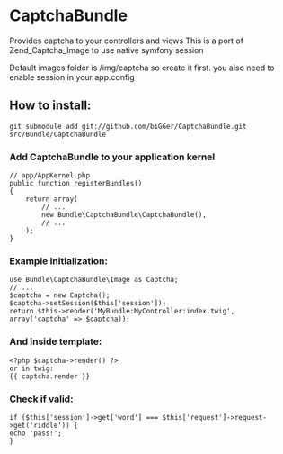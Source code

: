 CaptchaBundle
=============
Provides captcha to your controllers and views
This is a port of Zend_Captcha_Image to use native symfony session

Default images folder is /img/captcha so create it first.
you also need to enable session in your app.config
## How to install:
    git submodule add git://github.com/biGGer/CaptchaBundle.git src/Bundle/CaptchaBundle
### Add CaptchaBundle to your application kernel
    // app/AppKernel.php
    public function registerBundles()
    {
        return array(
            // ...
            new Bundle\CaptchaBundle\CaptchaBundle(),
            // ...
        );
    }
### Example initialization:
    use Bundle\CaptchaBundle\Image as Captcha;
    // ...
    $captcha = new Captcha();
	$captcha->setSession($this['session']);
    return $this->render('MyBundle:MyController:index.twig', array('captcha' => $captcha));
### And inside template:
    <?php $captcha->render() ?>
    or in twig:
    {{ captcha.render }}
### Check if valid:
    if ($this['session']->get['word'] === $this['request']->request->get('riddle')) {
    echo 'pass!';
    }